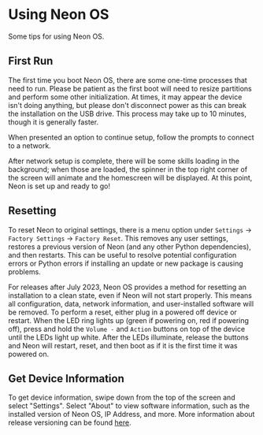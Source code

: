 # Using Neon OS
Some tips for using Neon OS.

## First Run
The first time you boot Neon OS, there are some one-time processes that need to
run. Please be patient as the first boot will need to resize partitions and 
perform some other initialization. At times, it may appear the device isn't doing
anything, but please don't disconnect power as this can break the installation
on the USB drive. This process may take up to 10 minutes, though it is generally
faster.

When presented an option to continue setup, follow the prompts to connect to a
network.

After network setup is complete, there will be some skills loading in the background;
when those are loaded, the spinner in the top right corner of the screen will 
animate and the homescreen will be displayed. At this point, Neon is set up and
ready to go!

## Resetting
To reset Neon to original settings, there is a menu option under `Settings` ->
`Factory Settings` -> `Factory Reset`. This removes any user settings, restores a
previous version of Neon (and any other Python dependencies), and then restarts.
This can be useful to resolve potential configuration errors or Python errors if
installing an update or new package is causing problems.

For releases after July 2023, Neon OS provides a method for resetting an installation
to a clean state, even if Neon will not start properly. This means all configuration,
data, network information, and user-installed software will be removed. To perform a
reset, either plug in a powered off device or restart. When the LED ring lights up
(green if powering on, red if powering off), press and hold the `Volume -` and `Action`
buttons on top of the device until the LEDs light up white. After the LEDs illuminate,
release the buttons and Neon will restart, reset, and then boot as if it is the
first time it was powered on.

## Get Device Information
To get device information, swipe down from the top of the screen and select
"Settings". Select "About" to view software information, such as the installed
version of Neon OS, IP Address, and more. More information about release versioning
can be found [here](./index.md).
